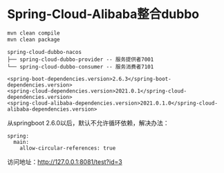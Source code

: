 # Spring-Cloud-Alibaba整合dubbo

```bash
mvn clean compile
mvn clean package
```

```
spring-cloud-dubbo-nacos
├── spring-cloud-dubbo-provider -- 服务提供者7001
└── spring-cloud-dubbo-consumer -- 服务消费者7101

<spring-boot-dependencies.version>2.6.3</spring-boot-dependencies.version>
<spring-cloud-dependencies.version>2021.0.1</spring-cloud-dependencies.version>
<spring-cloud-alibaba-dependencies.version>2021.0.1.0</spring-cloud-alibaba-dependencies.version>
```

从springboot 2.6.0以后，默认不允许循环依赖，解决办法：

```
spring:
  main:
    allow-circular-references: true
```

访问地址：http://127.0.0.1:8081/test?id=3